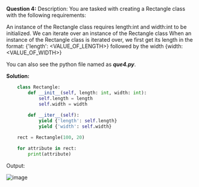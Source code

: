 **Question 4:** 
Description: You are tasked with creating a Rectangle class with the following requirements:

An instance of the Rectangle class requires length:int and width:int to be initialized.
We can iterate over an instance of the Rectangle class 
When an instance of the Rectangle class is iterated over, we first get its length in the format: {'length': <VALUE_OF_LENGTH>} followed by the width {width: <VALUE_OF_WIDTH>}

You can also see the python file named as ***que4.py***.


**Solution:**


```python 
    class Rectangle:
        def __init__(self, length: int, width: int):
            self.length = length
            self.width = width
    
        def __iter__(self):
            yield {'length': self.length}
            yield {'width': self.width}

    rect = Rectangle(100, 20)

    for attribute in rect:
        print(attribute)

```


Output:

![image](https://github.com/user-attachments/assets/58b4aa8e-6e6a-44f0-87e8-71d945c1f6cd)
